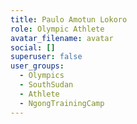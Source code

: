 ```yaml
---
title: Paulo Amotun Lokoro
role: Olympic Athlete
avatar_filename: avatar
social: []
superuser: false
user_groups:
  - Olympics
  - SouthSudan
  - Athlete
  - NgongTrainingCamp
---
```

